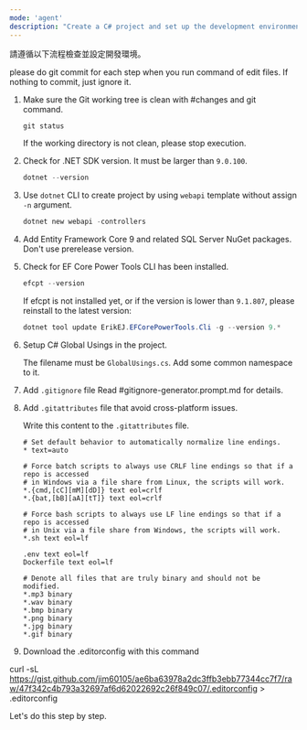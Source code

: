 ```yaml
---
mode: 'agent'
description: "Create a C# project and set up the development environment."
---
```

請遵循以下流程檢查並設定開發環境。

please do git commit for each step when you run command of edit files. If nothing to commit, just ignore it.

1. Make sure the Git working tree is clean with #changes and git command.

    ```ps1
    git status
    ```

   If the working directory is not clean, please stop execution.

3. Check for .NET SDK version. It must be larger than `9.0.100`.

    ```ps1
    dotnet --version
    ```

4. Use `dotnet` CLI to create project by using `webapi` template without assign `-n` argument.

    ```ps1
    dotnet new webapi -controllers
    ```

5. Add Entity Framework Core 9 and related SQL Server NuGet packages. Don't use prerelease version.

6. Check for EF Core Power Tools CLI has been installed.

    ```ps1
    efcpt --version
    ```

   If efcpt is not installed yet, or if the version is lower than `9.1.807`, please reinstall to the latest version:

    ```ps1
    dotnet tool update ErikEJ.EFCorePowerTools.Cli -g --version 9.*
    ```

7. Setup C# Global Usings in the project.

   The filename must be `GlobalUsings.cs`. Add some common namespace to it.

8. Add `.gitignore` file
   Read #gitignore-generator.prompt.md for details.

9. Add `.gitattributes` file that avoid cross-platform issues.

   Write this content to the `.gitattributes` file.

    ```gitattributes
    # Set default behavior to automatically normalize line endings.
    * text=auto

    # Force batch scripts to always use CRLF line endings so that if a repo is accessed
    # in Windows via a file share from Linux, the scripts will work.
    *.{cmd,[cC][mM][dD]} text eol=crlf
    *.{bat,[bB][aA][tT]} text eol=crlf

    # Force bash scripts to always use LF line endings so that if a repo is accessed
    # in Unix via a file share from Windows, the scripts will work.
    *.sh text eol=lf
    
    .env text eol=lf
    Dockerfile text eol=lf

    # Denote all files that are truly binary and should not be modified.
    *.mp3 binary
    *.wav binary
    *.bmp binary
    *.png binary
    *.jpg binary
    *.gif binary
    ```

10. Download the .editorconfig with this command

curl -sL https://gist.github.com/jim60105/ae6ba63978a2dc3ffb3ebb77344cc7f7/raw/47f342c4b793a32697af6d62022692c26f849c07/.editorconfig > .editorconfig

Let's do this step by step.
